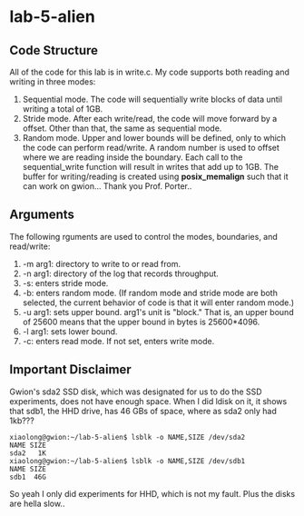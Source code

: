 # lab-5-alien

## Code Structure
All of the code for this lab is in write.c. My code supports both reading and writing in three modes:
1. Sequential mode. The code will sequentially write blocks of data until writing a total of 1GB.
2. Stride mode. After each write/read, the code will move forward by a offset. Other than that, the same as sequential mode.
3. Random mode. Upper and lower bounds will be defined, only to which the code can perform read/write. A random number is used to offset where we are reading inside the boundary.
Each call to the sequential_write function will result in writes that add up to 1GB. The buffer for writing/reading is created using **posix_memalign** such that it can work on gwion... Thank you Prof. Porter..
## Arguments
The following rguments are used to control the modes, boundaries, and read/write:
1. -m arg1: directory to write to or read from.
2. -n arg1: directory of the log that records throughput.
3. -s: enters stride mode. 
4. -b: enters random mode. (If random mode and stride mode are both selected, the current behavior of code is that it will enter random mode.)
5. -u arg1: sets upper bound. arg1's unit is "block." That is, an upper bound of 25600 means that the upper bound in bytes is 25600*4096. 
6. -l arg1: sets lower bound.
7. -c: enters read mode. If not set, enters write mode.
## Important Disclaimer
Gwion's sda2 SSD disk, which was designated for us to do the SSD experiments, does not have enough space. When I did ldisk on it, it shows that sdb1, the HHD drive, has 46 GBs of space, where as sda2 only had 1kb???
```
xiaolong@gwion:~/lab-5-alien$ lsblk -o NAME,SIZE /dev/sda2
NAME SIZE
sda2   1K
xiaolong@gwion:~/lab-5-alien$ lsblk -o NAME,SIZE /dev/sdb1
NAME SIZE
sdb1  46G
```
So yeah I only did experiments for HHD, which is not my fault. Plus the disks are hella slow..

